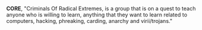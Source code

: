 **CORE**, "Criminals Of Radical Extremes, is a group that is on a quest to teach anyone who is willing to learn, anything that they want to learn related to computers, hacking, phreaking, carding, anarchy and virii/trojans."
